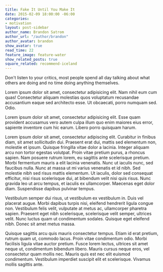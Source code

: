 ```yaml
---
title: Fake It Until You Make It
date: 2015-02-09 18:00:00 -06:00
categories:
- motivation
layout: post-sidebar
author_name: Brandon Satrom
author_url: "/author/brandon"
author_avatar: brandon
show_avatar: true
read_time: 22
feature_image: feature-water
show_related_posts: true
square_related: recommend-iceland
---
```


Don't listen to your critics, most people spend all day talking about what others are doing and no time doing anything themselves.

Lorem ipsum dolor sit amet, consectetur adipisicing elit. Nam nihil eum cum quas! Consectetur aliquam molestias quos voluptatum recusandae accusantium eaque sed architecto esse. Ut obcaecati, porro numquam sed. Odio.

Lorem ipsum dolor sit amet, consectetur adipisicing elit. Esse quam provident accusamus vero autem culpa illum quo enim maiores eius error, sapiente inventore cum hic earum. Libero porro quisquam harum.

Lorem ipsum dolor sit amet, consectetur adipiscing elit. Curabitur in finibus diam, sit amet sollicitudin dui. Praesent erat dui, mattis sed elementum non, molestie et ipsum. Quisque fringilla vitae dolor a lacinia. Integer aliquam arcu non tortor egestas volutpat. Proin vitae pretium purus, a rhoncus sapien. Nam posuere rutrum lorem, eu sagittis ante scelerisque pretium. Morbi fermentum mauris a elit lacinia venenatis. Nunc ut iaculis nunc, sed faucibus nulla. Nunc at massa ut mi varius venenatis et id nibh. Sed molestie nibh sed risus mattis elementum. Ut iaculis, dolor sed consequat efficitur, nisi risus scelerisque dui, at bibendum velit nisi quis risus. Nunc gravida leo ut arcu tempus, et iaculis ex ullamcorper. Maecenas eget dolor diam. Suspendisse dapibus pulvinar tempus.

Vestibulum semper dui risus, ut vestibulum ex vestibulum in. Duis vel placerat augue. Morbi dapibus turpis nisi, eleifend hendrerit ligula congue non. Vestibulum felis velit, vulputate at metus ac, ullamcorper pharetra sapien. Praesent eget nibh scelerisque, scelerisque velit semper, ultrices velit. Nunc luctus quam ut condimentum sodales. Quisque eget eleifend nibh. Donec sit amet metus massa.

Quisque sagittis arcu quis mauris consectetur tempus. Etiam id erat pretium, rutrum quam ut, commodo lacus. Proin vitae condimentum odio. Morbi facilisis ligula vitae auctor pretium. Fusce lorem lectus, ultrices sit amet neque ut, condimentum bibendum libero. Mauris cursus neque eros, vel consectetur quam mollis nec. Mauris quis est nec elit euismod condimentum. Vestibulum imperdiet suscipit elit et scelerisque. Vivamus mollis sagittis ante.

